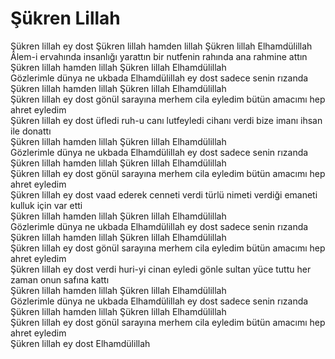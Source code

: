 # Şükren Lillah

Şükren lillah ey dost Şükren lillah hamden lillah Şükren lillah Elhamdülillah  
Âlem-i ervahında insanlığı yarattın bir nutfenin rahında ana rahmine attın  
Şükren lillah hamden lillah Şükren lillah Elhamdülillah  
Gözlerimle dünya ne ukbada Elhamdülillah ey dost sadece senin rızanda  
Şükren lillah hamden lillah Şükren lillah Elhamdülillah  
Şükren lillah ey dost gönül sarayına merhem cila eyledim bütün amacımı hep ahret eyledim  
Şükren lillah ey dost üfledi ruh-u canı lutfeyledi cihanı verdi bize imanı ihsan ile donattı  
Şükren lillah hamden lillah Şükren lillah Elhamdülillah  
Gözlerimle dünya ne ukbada Elhamdülillah ey dost sadece senin rızanda  
Şükren lillah hamden lillah Şükren lillah Elhamdülillah  
Şükren lillah ey dost gönül sarayına merhem cila eyledim bütün amacımı hep ahret eyledim  
Şükren lillah ey dost vaad ederek cenneti verdi türlü nimeti verdiği emaneti kulluk için var etti  
Şükren lillah hamden lillah Şükren lillah Elhamdülillah  
Gözlerimle dünya ne ukbada Elhamdülillah ey dost sadece senin rızanda  
Şükren lillah hamden lillah Şükren lillah Elhamdülillah  
Şükren lillah ey dost gönül sarayına merhem cila eyledim bütün amacımı hep ahret eyledim  
Şükren lillah ey dost verdi huri-yi cinan eyledi gönle sultan yüce tuttu her zaman onun safına kattı  
Şükren lillah hamden lillah Şükren lillah Elhamdülillah  
Gözlerimle dünya ne ukbada Elhamdülillah ey dost sadece senin rızanda  
Şükren lillah hamden lillah Şükren lillah Elhamdülillah  
Şükren lillah ey dost gönül sarayına merhem cila eyledim bütün amacımı hep ahret eyledim  
Şükren lillah ey dost Elhamdülillah  

